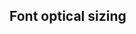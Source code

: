## Font optical sizing


<!-- <values.fontOpticalSizing> -->
<!-- </values.fontOpticalSizing> -->


<!-- <variants.fontOpticalSizing> -->
<!-- </variants.fontOpticalSizing> -->
